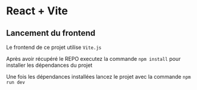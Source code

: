 # React + Vite

## Lancement du frontend

Le frontend de ce projet utilise `Vite.js`

Après avoir récupéré le REPO executez la commande `npm install` pour installer les dépendances du projet

Une fois les dépendances installées lancez le projet avec la commande `npm run dev`
